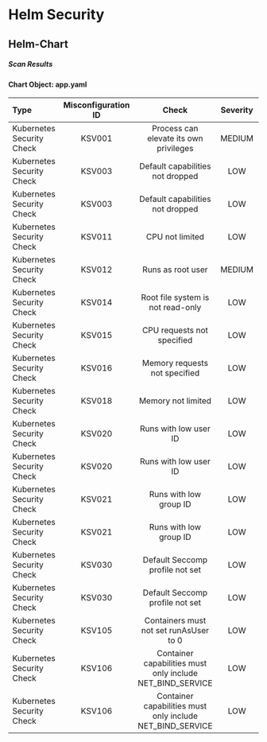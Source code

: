 # Helm Security

## Helm-Chart

##### Scan Results

#### Chart Object: app.yaml
    

      
| Type         |    Misconfiguration ID   |   Check  |  Severity |                   Explaination                   | Links  |
|:----------------|:------------------:|:-----------:|:------------------:|-----------------------------------------|-----------------------------------------|
| Kubernetes Security Check         |    KSV001   |   Process can elevate its own privileges  |  MEDIUM | <details><summary>Expand...</summary> A program inside the container can elevate its own privileges and run as root, which might give the program control over the container and node. <br /> <hr /> <br /> Container &#39;RELEASE-NAME-hexchat-manifests&#39; of Job &#39;RELEASE-NAME-hexchat-manifests&#39; should set &#39;securityContext.allowPrivilegeEscalation&#39; to false </details>| <details><summary>Expand...</summary><a href="https://kubernetes.io/docs/concepts/security/pod-security-standards/#restricted">https://kubernetes.io/docs/concepts/security/pod-security-standards/#restricted</a><br /><a href="https://avd.aquasec.com/misconfig/ksv001">https://avd.aquasec.com/misconfig/ksv001</a><br /></details>  |
| Kubernetes Security Check         |    KSV003   |   Default capabilities not dropped  |  LOW | <details><summary>Expand...</summary> The container should drop all default capabilities and add only those that are needed for its execution. <br /> <hr /> <br /> Container &#39;RELEASE-NAME-hexchat&#39; of Deployment &#39;RELEASE-NAME-hexchat&#39; should add &#39;ALL&#39; to &#39;securityContext.capabilities.drop&#39; </details>| <details><summary>Expand...</summary><a href="https://kubesec.io/basics/containers-securitycontext-capabilities-drop-index-all/">https://kubesec.io/basics/containers-securitycontext-capabilities-drop-index-all/</a><br /><a href="https://avd.aquasec.com/misconfig/ksv003">https://avd.aquasec.com/misconfig/ksv003</a><br /></details>  |
| Kubernetes Security Check         |    KSV003   |   Default capabilities not dropped  |  LOW | <details><summary>Expand...</summary> The container should drop all default capabilities and add only those that are needed for its execution. <br /> <hr /> <br /> Container &#39;RELEASE-NAME-hexchat-manifests&#39; of Job &#39;RELEASE-NAME-hexchat-manifests&#39; should add &#39;ALL&#39; to &#39;securityContext.capabilities.drop&#39; </details>| <details><summary>Expand...</summary><a href="https://kubesec.io/basics/containers-securitycontext-capabilities-drop-index-all/">https://kubesec.io/basics/containers-securitycontext-capabilities-drop-index-all/</a><br /><a href="https://avd.aquasec.com/misconfig/ksv003">https://avd.aquasec.com/misconfig/ksv003</a><br /></details>  |
| Kubernetes Security Check         |    KSV011   |   CPU not limited  |  LOW | <details><summary>Expand...</summary> Enforcing CPU limits prevents DoS via resource exhaustion. <br /> <hr /> <br /> Container &#39;RELEASE-NAME-hexchat-manifests&#39; of Job &#39;RELEASE-NAME-hexchat-manifests&#39; should set &#39;resources.limits.cpu&#39; </details>| <details><summary>Expand...</summary><a href="https://cloud.google.com/blog/products/containers-kubernetes/kubernetes-best-practices-resource-requests-and-limits">https://cloud.google.com/blog/products/containers-kubernetes/kubernetes-best-practices-resource-requests-and-limits</a><br /><a href="https://avd.aquasec.com/misconfig/ksv011">https://avd.aquasec.com/misconfig/ksv011</a><br /></details>  |
| Kubernetes Security Check         |    KSV012   |   Runs as root user  |  MEDIUM | <details><summary>Expand...</summary> &#39;runAsNonRoot&#39; forces the running image to run as a non-root user to ensure least privileges. <br /> <hr /> <br /> Container &#39;RELEASE-NAME-hexchat&#39; of Deployment &#39;RELEASE-NAME-hexchat&#39; should set &#39;securityContext.runAsNonRoot&#39; to true </details>| <details><summary>Expand...</summary><a href="https://kubernetes.io/docs/concepts/security/pod-security-standards/#restricted">https://kubernetes.io/docs/concepts/security/pod-security-standards/#restricted</a><br /><a href="https://avd.aquasec.com/misconfig/ksv012">https://avd.aquasec.com/misconfig/ksv012</a><br /></details>  |
| Kubernetes Security Check         |    KSV014   |   Root file system is not read-only  |  LOW | <details><summary>Expand...</summary> An immutable root file system prevents applications from writing to their local disk. This can limit intrusions, as attackers will not be able to tamper with the file system or write foreign executables to disk. <br /> <hr /> <br /> Container &#39;RELEASE-NAME-hexchat&#39; of Deployment &#39;RELEASE-NAME-hexchat&#39; should set &#39;securityContext.readOnlyRootFilesystem&#39; to true </details>| <details><summary>Expand...</summary><a href="https://kubesec.io/basics/containers-securitycontext-readonlyrootfilesystem-true/">https://kubesec.io/basics/containers-securitycontext-readonlyrootfilesystem-true/</a><br /><a href="https://avd.aquasec.com/misconfig/ksv014">https://avd.aquasec.com/misconfig/ksv014</a><br /></details>  |
| Kubernetes Security Check         |    KSV015   |   CPU requests not specified  |  LOW | <details><summary>Expand...</summary> When containers have resource requests specified, the scheduler can make better decisions about which nodes to place pods on, and how to deal with resource contention. <br /> <hr /> <br /> Container &#39;RELEASE-NAME-hexchat-manifests&#39; of Job &#39;RELEASE-NAME-hexchat-manifests&#39; should set &#39;resources.requests.cpu&#39; </details>| <details><summary>Expand...</summary><a href="https://cloud.google.com/blog/products/containers-kubernetes/kubernetes-best-practices-resource-requests-and-limits">https://cloud.google.com/blog/products/containers-kubernetes/kubernetes-best-practices-resource-requests-and-limits</a><br /><a href="https://avd.aquasec.com/misconfig/ksv015">https://avd.aquasec.com/misconfig/ksv015</a><br /></details>  |
| Kubernetes Security Check         |    KSV016   |   Memory requests not specified  |  LOW | <details><summary>Expand...</summary> When containers have memory requests specified, the scheduler can make better decisions about which nodes to place pods on, and how to deal with resource contention. <br /> <hr /> <br /> Container &#39;RELEASE-NAME-hexchat-manifests&#39; of Job &#39;RELEASE-NAME-hexchat-manifests&#39; should set &#39;resources.requests.memory&#39; </details>| <details><summary>Expand...</summary><a href="https://kubesec.io/basics/containers-resources-limits-memory/">https://kubesec.io/basics/containers-resources-limits-memory/</a><br /><a href="https://avd.aquasec.com/misconfig/ksv016">https://avd.aquasec.com/misconfig/ksv016</a><br /></details>  |
| Kubernetes Security Check         |    KSV018   |   Memory not limited  |  LOW | <details><summary>Expand...</summary> Enforcing memory limits prevents DoS via resource exhaustion. <br /> <hr /> <br /> Container &#39;RELEASE-NAME-hexchat-manifests&#39; of Job &#39;RELEASE-NAME-hexchat-manifests&#39; should set &#39;resources.limits.memory&#39; </details>| <details><summary>Expand...</summary><a href="https://kubesec.io/basics/containers-resources-limits-memory/">https://kubesec.io/basics/containers-resources-limits-memory/</a><br /><a href="https://avd.aquasec.com/misconfig/ksv018">https://avd.aquasec.com/misconfig/ksv018</a><br /></details>  |
| Kubernetes Security Check         |    KSV020   |   Runs with low user ID  |  LOW | <details><summary>Expand...</summary> Force the container to run with user ID &gt; 10000 to avoid conflicts with the host’s user table. <br /> <hr /> <br /> Container &#39;RELEASE-NAME-hexchat&#39; of Deployment &#39;RELEASE-NAME-hexchat&#39; should set &#39;securityContext.runAsUser&#39; &gt; 10000 </details>| <details><summary>Expand...</summary><a href="https://kubesec.io/basics/containers-securitycontext-runasuser/">https://kubesec.io/basics/containers-securitycontext-runasuser/</a><br /><a href="https://avd.aquasec.com/misconfig/ksv020">https://avd.aquasec.com/misconfig/ksv020</a><br /></details>  |
| Kubernetes Security Check         |    KSV020   |   Runs with low user ID  |  LOW | <details><summary>Expand...</summary> Force the container to run with user ID &gt; 10000 to avoid conflicts with the host’s user table. <br /> <hr /> <br /> Container &#39;RELEASE-NAME-hexchat-manifests&#39; of Job &#39;RELEASE-NAME-hexchat-manifests&#39; should set &#39;securityContext.runAsUser&#39; &gt; 10000 </details>| <details><summary>Expand...</summary><a href="https://kubesec.io/basics/containers-securitycontext-runasuser/">https://kubesec.io/basics/containers-securitycontext-runasuser/</a><br /><a href="https://avd.aquasec.com/misconfig/ksv020">https://avd.aquasec.com/misconfig/ksv020</a><br /></details>  |
| Kubernetes Security Check         |    KSV021   |   Runs with low group ID  |  LOW | <details><summary>Expand...</summary> Force the container to run with group ID &gt; 10000 to avoid conflicts with the host’s user table. <br /> <hr /> <br /> Container &#39;RELEASE-NAME-hexchat&#39; of Deployment &#39;RELEASE-NAME-hexchat&#39; should set &#39;securityContext.runAsGroup&#39; &gt; 10000 </details>| <details><summary>Expand...</summary><a href="https://kubesec.io/basics/containers-securitycontext-runasuser/">https://kubesec.io/basics/containers-securitycontext-runasuser/</a><br /><a href="https://avd.aquasec.com/misconfig/ksv021">https://avd.aquasec.com/misconfig/ksv021</a><br /></details>  |
| Kubernetes Security Check         |    KSV021   |   Runs with low group ID  |  LOW | <details><summary>Expand...</summary> Force the container to run with group ID &gt; 10000 to avoid conflicts with the host’s user table. <br /> <hr /> <br /> Container &#39;RELEASE-NAME-hexchat-manifests&#39; of Job &#39;RELEASE-NAME-hexchat-manifests&#39; should set &#39;securityContext.runAsGroup&#39; &gt; 10000 </details>| <details><summary>Expand...</summary><a href="https://kubesec.io/basics/containers-securitycontext-runasuser/">https://kubesec.io/basics/containers-securitycontext-runasuser/</a><br /><a href="https://avd.aquasec.com/misconfig/ksv021">https://avd.aquasec.com/misconfig/ksv021</a><br /></details>  |
| Kubernetes Security Check         |    KSV030   |   Default Seccomp profile not set  |  LOW | <details><summary>Expand...</summary> The RuntimeDefault/Localhost seccomp profile must be required, or allow specific additional profiles. <br /> <hr /> <br /> Either Pod or Container should set &#39;securityContext.seccompProfile.type&#39; to &#39;RuntimeDefault&#39; </details>| <details><summary>Expand...</summary><a href="https://kubernetes.io/docs/concepts/security/pod-security-standards/#restricted">https://kubernetes.io/docs/concepts/security/pod-security-standards/#restricted</a><br /><a href="https://avd.aquasec.com/misconfig/ksv030">https://avd.aquasec.com/misconfig/ksv030</a><br /></details>  |
| Kubernetes Security Check         |    KSV030   |   Default Seccomp profile not set  |  LOW | <details><summary>Expand...</summary> The RuntimeDefault/Localhost seccomp profile must be required, or allow specific additional profiles. <br /> <hr /> <br /> Either Pod or Container should set &#39;securityContext.seccompProfile.type&#39; to &#39;RuntimeDefault&#39; </details>| <details><summary>Expand...</summary><a href="https://kubernetes.io/docs/concepts/security/pod-security-standards/#restricted">https://kubernetes.io/docs/concepts/security/pod-security-standards/#restricted</a><br /><a href="https://avd.aquasec.com/misconfig/ksv030">https://avd.aquasec.com/misconfig/ksv030</a><br /></details>  |
| Kubernetes Security Check         |    KSV105   |   Containers must not set runAsUser to 0  |  LOW | <details><summary>Expand...</summary> Containers should be forbidden from running with a root UID. <br /> <hr /> <br /> securityContext.runAsUser should be set to a value greater than 0 </details>| <details><summary>Expand...</summary><a href="https://kubernetes.io/docs/concepts/security/pod-security-standards/#restricted">https://kubernetes.io/docs/concepts/security/pod-security-standards/#restricted</a><br /><a href="https://avd.aquasec.com/misconfig/ksv105">https://avd.aquasec.com/misconfig/ksv105</a><br /></details>  |
| Kubernetes Security Check         |    KSV106   |   Container capabilities must only include NET_BIND_SERVICE  |  LOW | <details><summary>Expand...</summary> Containers must drop ALL capabilities, and are only permitted to add back the NET_BIND_SERVICE capability. <br /> <hr /> <br /> container should drop all </details>| <details><summary>Expand...</summary><a href="https://kubernetes.io/docs/concepts/security/pod-security-standards/#restricted">https://kubernetes.io/docs/concepts/security/pod-security-standards/#restricted</a><br /><a href="https://avd.aquasec.com/misconfig/ksv106">https://avd.aquasec.com/misconfig/ksv106</a><br /></details>  |
| Kubernetes Security Check         |    KSV106   |   Container capabilities must only include NET_BIND_SERVICE  |  LOW | <details><summary>Expand...</summary> Containers must drop ALL capabilities, and are only permitted to add back the NET_BIND_SERVICE capability. <br /> <hr /> <br /> container should drop all </details>| <details><summary>Expand...</summary><a href="https://kubernetes.io/docs/concepts/security/pod-security-standards/#restricted">https://kubernetes.io/docs/concepts/security/pod-security-standards/#restricted</a><br /><a href="https://avd.aquasec.com/misconfig/ksv106">https://avd.aquasec.com/misconfig/ksv106</a><br /></details>  |
